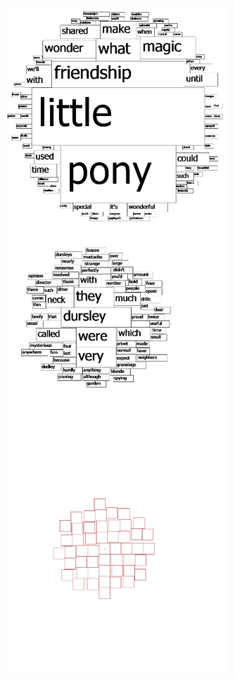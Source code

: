![Image alt](https://github.com/DianaArapova/di/raw/master/TagsCloudVisualization/cloud1.bmp)
![Image alt](https://github.com/DianaArapova/di/raw/master/TagsCloudVisualization/cloud.bmp)
![Image alt](https://github.com/DianaArapova/di/raw/master/TagsCloudVisualization/cloud2.bmp)
